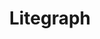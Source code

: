 ---
layout: home

title: Litegraph
titleTemplate: A Node Graph Engine

hero:
  name: Litegraph
  text: A Node Graph Engine
  tagline: Simple, powerful, and performant.
  actions:
    - theme: brand
      text: Get Started
      link: /guide/introduction
    - theme: alt
      text: View on GitHub
      link: https://github.com/gausszhou/litegraph
---